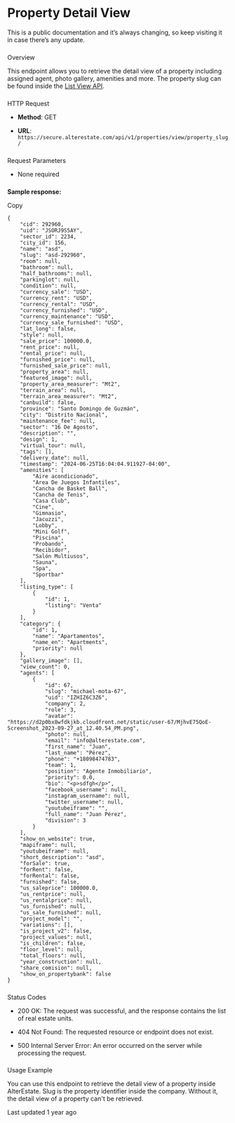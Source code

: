 # Property Detail View

This is a public documentation and it’s always changing, so keep visiting it in case there’s any update.

### 

Overview

This endpoint allows you to retrieve the detail view of a property including assigned agent, photo gallery, amenities and more. The property slug can be found inside the [List View API]().

### 

HTTP Request

*   **Method**: GET
    
*   **URL**: `https://secure.alterestate.com/api/v1/properties/view/property_slug/`
    

### 

Request Parameters

*   None required
    

### 

**Sample response:**

Copy

    {
        "cid": 292960,
        "uid": "JSORJ9S5AY",
        "sector_id": 2234,
        "city_id": 156,
        "name": "asd",
        "slug": "asd-292960",
        "room": null,
        "bathroom": null,
        "half_bathrooms": null,
        "parkinglot": null,
        "condition": null,
        "currency_sale": "USD",
        "currency_rent": "USD",
        "currency_rental": "USD",
        "currency_furnished": "USD",
        "currency_maintenance": "USD",
        "currency_sale_furnished": "USD",
        "lat_long": false,
        "style": null,
        "sale_price": 100000.0,
        "rent_price": null,
        "rental_price": null,
        "furnished_price": null,
        "furnished_sale_price": null,
        "property_area": null,
        "featured_image": null,
        "property_area_measurer": "Mt2",
        "terrain_area": null,
        "terrain_area_measurer": "Mt2",
        "canbuild": false,
        "province": "Santo Domingo de Guzmán",
        "city": "Distrito Nacional",
        "maintenance_fee": null,
        "sector": "16 De Agosto",
        "description": "",
        "design": 1,
        "virtual_tour": null,
        "tags": [],
        "delivery_date": null,
        "timestamp": "2024-06-25T16:04:04.911927-04:00",
        "amenities": [
            "Aire acondicionado",
            "Area De Juegos Infantiles",
            "Cancha de Basket Ball",
            "Cancha de Tenis",
            "Casa Club",
            "Cine",
            "Gimnasio",
            "Jacuzzi",
            "Lobby",
            "Mini Golf",
            "Piscina",
            "Probando",
            "Recibidor",
            "Salón Multiusos",
            "Sauna",
            "Spa",
            "Sportbar"
        ],
        "listing_type": [
            {
                "id": 1,
                "listing": "Venta"
            }
        ],
        "category": {
            "id": 1,
            "name": "Apartamentos",
            "name_en": "Apartments",
            "priority": null
        },
        "gallery_image": [],
        "view_count": 0,
        "agents": [
            {
                "id": 67,
                "slug": "michael-mota-67",
                "uid": "IZHIZ6C3Z6",
                "company": 2,
                "role": 3,
                "avatar": "https://d2p0bx8wfdkjkb.cloudfront.net/static/user-67/MjhvE75QoE-Screenshot_2023-09-27_at_12.40.54_PM.png",
                "photo": null,
                "email": "info@alterestate.com",
                "first_name": "Juan",
                "last_name": "Pérez",
                "phone": "+18098474783",
                "team": 1,
                "position": "Agente Inmobiliario",
                "priority": 0.0,
                "bio": "<p>sdfgh</p>",
                "facebook_username": null,
                "instagram_username": null,
                "twitter_username": null,
                "youtubeiframe": "",
                "full_name": "Juan Pérez",
                "division": 3
            }
        ],
        "show_on_website": true,
        "mapiframe": null,
        "youtubeiframe": null,
        "short_description": "asd",
        "forSale": true,
        "forRent": false,
        "forRental": false,
        "furnished": false,
        "us_saleprice": 100000.0,
        "us_rentprice": null,
        "us_rentalprice": null,
        "us_furnished": null,
        "us_sale_furnished": null,
        "project_model": "",
        "variations": [],
        "is_project_v2": false,
        "project_values": null,
        "is_children": false,
        "floor_level": null,
        "total_floors": null,
        "year_construction": null,
        "share_comision": null,
        "show_on_propertybank": false
    }

### 

Status Codes

*   200 OK: The request was successful, and the response contains the list of real estate units.
    
*   404 Not Found: The requested resource or endpoint does not exist.
    
*   500 Internal Server Error: An error occurred on the server while processing the request.
    

### 

Usage Example

You can use this endpoint to retrieve the detail view of a property inside AlterEstate. Slug is the property identifier inside the company. Without it, the detail view of a property can't be retrieved.

Last updated 1 year ago

